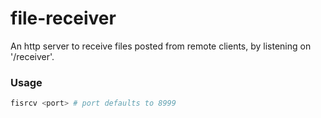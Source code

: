 file-receiver
===
An http server to receive files posted from remote clients,
by listening on '/receiver'.

### Usage
```bash
fisrcv <port> # port defaults to 8999
```
